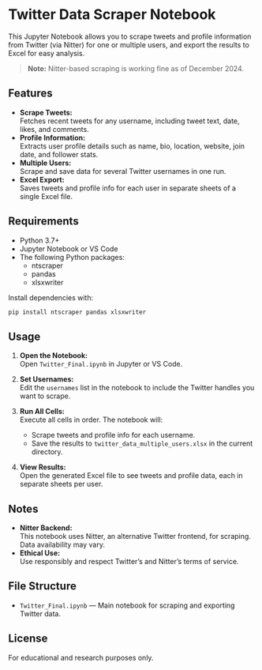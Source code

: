 # Twitter Data Scraper Notebook

This Jupyter Notebook allows you to scrape tweets and profile information from Twitter (via Nitter) for one or multiple users, and export the results to Excel for easy analysis.

> **Note:** Nitter-based scraping is working fine as of December 2024.

## Features

- **Scrape Tweets:**  
  Fetches recent tweets for any username, including tweet text, date, likes, and comments.
- **Profile Information:**  
  Extracts user profile details such as name, bio, location, website, join date, and follower stats.
- **Multiple Users:**  
  Scrape and save data for several Twitter usernames in one run.
- **Excel Export:**  
  Saves tweets and profile info for each user in separate sheets of a single Excel file.

## Requirements

- Python 3.7+
- Jupyter Notebook or VS Code
- The following Python packages:
  - ntscraper
  - pandas
  - xlsxwriter

Install dependencies with:

```sh
pip install ntscraper pandas xlsxwriter
```

## Usage

1. **Open the Notebook:**  
   Open `Twitter_Final.ipynb` in Jupyter or VS Code.

2. **Set Usernames:**  
   Edit the `usernames` list in the notebook to include the Twitter handles you want to scrape.

3. **Run All Cells:**  
   Execute all cells in order. The notebook will:
   - Scrape tweets and profile info for each username.
   - Save the results to `twitter_data_multiple_users.xlsx` in the current directory.

4. **View Results:**  
   Open the generated Excel file to see tweets and profile data, each in separate sheets per user.

## Notes

- **Nitter Backend:**  
  This notebook uses Nitter, an alternative Twitter frontend, for scraping. Data availability may vary.
- **Ethical Use:**  
  Use responsibly and respect Twitter’s and Nitter’s terms of service.

## File Structure

- `Twitter_Final.ipynb` — Main notebook for scraping and exporting Twitter data.

## License

For educational and research purposes only.

